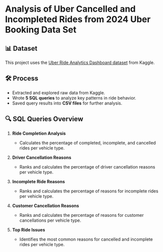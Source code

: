 # Analysis of Uber Cancelled and Incompleted Rides from 2024 Uber Booking Data Set

## 📊 Dataset  
This project uses the [Uber Ride Analytics Dashboard dataset](https://www.kaggle.com/datasets/yashdevladdha/uber-ride-analytics-dashboard/data) from Kaggle.  

## 🛠️ Process  
- Extracted and explored raw data from Kaggle.  
- Wrote **5 SQL queries** to analyze key patterns in ride behavior.  
- Saved query results into **CSV files** for further analysis.  

## 🔍 SQL Queries Overview  
1. **Ride Completion Analysis**  
   - Calculates the percentage of completed, incomplete, and cancelled rides per vehicle type.  

2. **Driver Cancellation Reasons**  
   - Ranks and calculates the percentage of driver cancellation reasons per vehicle type.  

3. **Incomplete Ride Reasons**  
   - Ranks and calculates the percentage of reasons for incomplete rides per vehicle type.  

4. **Customer Cancellation Reasons**  
   - Ranks and calculates the percentage of reasons for customer cancellations per vehicle type.  

5. **Top Ride Issues**  
   - Identifies the most common reasons for cancelled and incomplete rides per vehicle type. 
